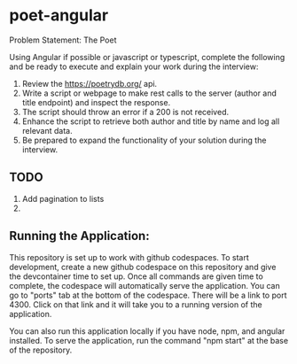 # poet-angular
Problem Statement:
The Poet
 

Using Angular if possible or javascript or typescript, complete the following and be ready to execute and explain your work during the interview:
1. Review the  https://poetrydb.org/ api.
2. Write a script or webpage to make rest calls to the server (author and title endpoint) and inspect the response.
3. The script should throw an error if a 200 is not received.
4. Enhance the script to retrieve both author and title by name and log all relevant data.
5. Be prepared to expand the functionality of your solution during the interview.

## TODO
1. Add pagination to lists
2. 

## Running the Application:
This repository is set up to work with github codespaces. To start development, create a new github codespace on this repository and give the devcontainer time to set up. Once all commands are given time to complete, the codespace will automatically serve the application. You can go to "ports" tab at the bottom of the codespace. There will be a link to port 4300. Click on that link and it will take you to a running version of the application.

You can also run this application locally if you have node, npm, and angular installed. To serve the application, run the command "npm start" at the base of the repository.